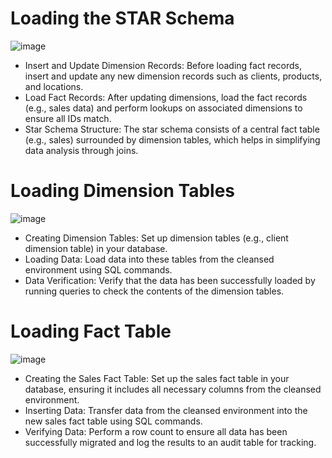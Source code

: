 # Loading the STAR Schema

![image](https://github.com/user-attachments/assets/edc98201-1354-4a5d-9da1-18f30c1908d6)

- Insert and Update Dimension Records: Before loading fact records, insert and update any new dimension records such as clients, products, and locations.
- Load Fact Records: After updating dimensions, load the fact records (e.g., sales data) and perform lookups on associated dimensions to ensure all IDs match.
- Star Schema Structure: The star schema consists of a central fact table (e.g., sales) surrounded by dimension tables, which helps in simplifying data analysis through joins.

# Loading Dimension Tables

![image](https://github.com/user-attachments/assets/e834e407-0234-4683-91a7-5caa9fe09f81)

- Creating Dimension Tables: Set up dimension tables (e.g., client dimension table) in your database.
- Loading Data: Load data into these tables from the cleansed environment using SQL commands.
- Data Verification: Verify that the data has been successfully loaded by running queries to check the contents of the dimension tables.

# Loading Fact Table

![image](https://github.com/user-attachments/assets/4444bff7-f5a4-4803-8827-969c4201aa1b)

- Creating the Sales Fact Table: Set up the sales fact table in your database, ensuring it includes all necessary columns from the cleansed environment.
- Inserting Data: Transfer data from the cleansed environment into the new sales fact table using SQL commands.
- Verifying Data: Perform a row count to ensure all data has been successfully migrated and log the results to an audit table for tracking.

